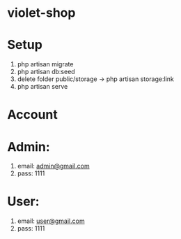 # violet-shop
# Setup
1. php artisan migrate
2. php artisan db:seed
3. delete folder public/storage -> php artisan storage:link
4. php artisan serve
# Account
# Admin:
1. email: admin@gmail.com
2. pass: 1111
# User:
1. email: user@gmail.com
2. pass: 1111